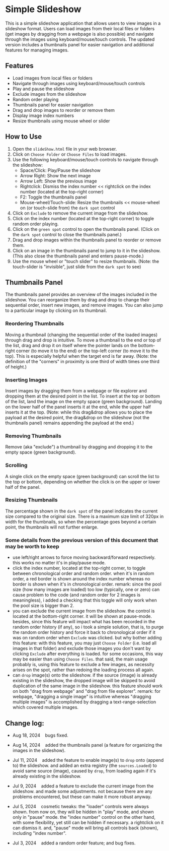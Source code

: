 # Simple Slideshow

This is a simple slideshow application that allows users to view images in a slideshow format. Users can load images from their local files or folders (get images by dragging from a webpage is also possible) and navigate through the images using keyboard/mouse/touch controls. The updated version includes a thumbnails panel for easier navigation and additional features for managing images.

## Features

- Load images from local files or folders
- Navigate through images using keyboard/mouse/touch controls
- Play and pause the slideshow
- Exclude images from the slideshow
- Random order playing
- Thumbnails panel for easier navigation
- Drag and drop images to reorder or remove them
- Display image index numbers
- Resize thumbnails using mouse wheel or slider

## How to Use

1. Open the `slideShow.html` file in your web browser.
2. Click on `Choose Folder` or `Choose Files` to load images.
3. Use the following keyboard/mouse/touch controls to navigate through the slideshow:
   - Space/Click: Play/Pause the slideshow
   - Arrow Right: Show the next image
   - Arrow Left: Show the previous image
   - Rightclick: Dismiss the index number << rightclick on the index number (located at the top-right corner)
   - F2: Toggle the thumbnails panel
   - Mouse-wheel/Touch-slide: Resize the thumbnails << mouse-wheel on (or touch-slide from) the `dark spot` control
4. Click on `Exclude` to remove the current image from the slideshow.
5. Click on the index number (located at the top-right corner) to toggle random order playing.
6. Click on the `green spot` control to open the thumbnails panel. (Click on the `dark spot` control to close the thumbnails panel.)
7. Drag and drop images within the thumbnails panel to reorder or remove them.
8. Click on an image in the thumbnails panel to jump to it in the slideshow. (This also close the thumbnails panel and enters pause-mode.)
9. Use the mouse wheel or "touch slider" to resize thumbnails. (Note: the touch-slider is "invisible", just slide from the `dark spot` to see)

## Thumbnails Panel

The thumbnails panel provides an overview of the images included in the slideshow. You can reorganize them by drag and drop to change their sequential order, insert new images, and remove images. You can also jump to a particular image by clicking on its thumbnail.

### Reordering Thumbnails

Moving a thumbnail (changing the sequential order of the loaded images) through drag and drop is intuitive. To move a thumbnail to the end or top of the list, drag and drop it on itself where the pointer lands on the bottom-right corner (to move it to the end) or the top-left corner (to move it to the top). This is especially helpful when the target end is far away. (Note: the definition of the "corners" in proximity is one third of width times one third of height.)

### Inserting Images

Insert images by dragging them from a webpage or file explorer and dropping them at the desired point in the list. To insert at the top or bottom of the list, land the image on the empty space (green background). Landing on the lower half of the panel inserts it at the end, while the upper half inserts it at the top. (Note: while this drag&drop allows you to place the payload at the desired point, the drag&drop on the slideshow (not the thumbnails panel) remains appending the payload at the end.)

### Removing Thumbnails

Remove (aka "exclude") a thumbnail by dragging and dropping it to the empty space (green background).

### Scrolling

A single click on the empty space (green background) can scroll the list to the top or bottom, depending on whether the click is on the upper or lower half of the panel.

### Resizing Thumbnails

The percentage shown in the `dark spot` of the panel indicates the current size compared to the original size. There is a maximum size limit of 320px in width for the thumbnails, so when the percentage goes beyond a certain point, the thumbnails will not further enlarge.

### Some details from the previous version of this document that may be worth to keep

- use left/right arrows to force moving backward/forward respectively. this works no matter it's in play/pause mode.
- click the index number, located at the top-right corner, to toggle between chronological order and random order. when it's in random order, a red border is shown around the index number whereas no border is shown when it's in chronological order. remark: since the pool size (how many images are loaded) too low (typically, one or zero) can cause problem to the code (and random order for 2 images is meaningless), i added a checking that this toggle will only work when the pool size is bigger than 2.
- you can exclude the current image from the slideshow. the control is located at the bottom-right corner. it will be shown at pause-mode. besides, since this feature will impact what has been recorded in the random order history (if any), so i took a simple solution, that is, to purge the random order history and force it back to chronological order if it was on random order when `Exclude` was clicked. but why bother adding this feature: with this feature, you may just `Choose Folder` (i.e. load all images in that folder) and exclude those images you don't want by clicking `Exclude` after everything is loaded. for some occasions, this way may be easier than using `Choose Files`. that said, the main usage probably is, using this feature to exclude a few images, as necessity arises on the spot, rather than redoing the loading process all again.
- can `drop` image(s) onto the slideshow. if the source (image) is already existing in the slideshow, the dropped image will be skipped to avoid duplication of the same image in the slideshow. this feature should work on both "drag from webpage" and "drag from file explorer". remark: for webpage, "dragging a single image" is intuitive whereas "dragging multiple images" is accomplished by dragging a text-range-selection which covered multiple images.

## Change log:

* Aug 18, 2024&nbsp;&nbsp;&nbsp;&nbsp;bugs fixed.

* Aug 14, 2024&nbsp;&nbsp;&nbsp;&nbsp;added the thumbnails panel (a feature for organizing the images in the slideshow).

* Jul 11, 2024&nbsp;&nbsp;&nbsp;&nbsp;added the feature to enable image(s) to `drop` onto (append to) the slideshow. and added an extra registry (the `sources.Loaded`) to avoid same source (image), caused by `drop`, from loading again if it's already existing in the slideshow.

* Jul 9, 2024&nbsp;&nbsp;&nbsp;&nbsp;added a feature to exclude the current image from the slideshow. and made some adjustments. not because there are any problems encountered, but these can make it more robust anyway.

* Jul 5, 2024&nbsp;&nbsp;&nbsp;&nbsp;cosmetic tweaks: the "loader" controls were always shown. from now on, they will be hidden in "play" mode, and shown only in "pause" mode. the "index number" control on the other hand, with some flexibility, yet still can be hidden if necessary. a rightclick on it can dismiss it. and, "pause" mode will bring all controls back (shown), including "index number".

* Jul 3, 2024&nbsp;&nbsp;&nbsp;&nbsp;added a random order feature; and bug fixes.
